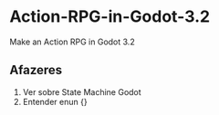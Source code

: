# Action-RPG-in-Godot-3.2
Make an Action RPG in Godot 3.2

## Afazeres

1. Ver sobre State Machine Godot
2. Entender enun {}